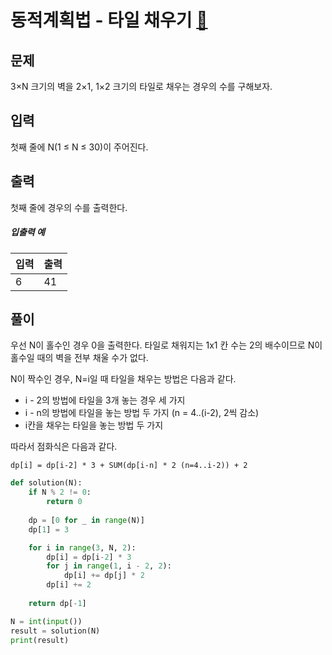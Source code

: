 # 동적계획법 - 타일 채우기 [🔗](https://www.acmicpc.net/problem/2133)

## 문제

3×N 크기의 벽을 2×1, 1×2 크기의 타일로 채우는 경우의 수를 구해보자.

## 입력

첫째 줄에 N(1 ≤ N ≤ 30)이 주어진다.

## 출력

첫째 줄에 경우의 수를 출력한다.

##### 입출력 예

| 입력 | 출력 |
| ---- | ---- |
| 6    | 41   |

## 풀이

우선 N이 홀수인 경우 0을 출력한다. 타일로 채워지는 1x1 칸 수는 2의 배수이므로 N이 홀수일 때의 벽을 전부 채울 수가 없다.

N이 짝수인 경우, N=i일 때 타일을 채우는 방법은 다음과 같다.

- i - 2의 방법에 타일을 3개 놓는 경우 세 가지
- i - n의 방법에 타일을 놓는 방법 두 가지 (n = 4..(i-2), 2씩 감소)
- i칸을 채우는 타일을 놓는 방법 두 가지

따라서 점화식은 다음과 같다.

```
dp[i] = dp[i-2] * 3 + SUM(dp[i-n] * 2 (n=4..i-2)) + 2
```

```python
def solution(N):
    if N % 2 != 0:
        return 0
    
    dp = [0 for _ in range(N)]
    dp[1] = 3

    for i in range(3, N, 2):
        dp[i] = dp[i-2] * 3
        for j in range(1, i - 2, 2):
            dp[i] += dp[j] * 2
        dp[i] += 2
    
    return dp[-1]

N = int(input())
result = solution(N)    
print(result)
```
